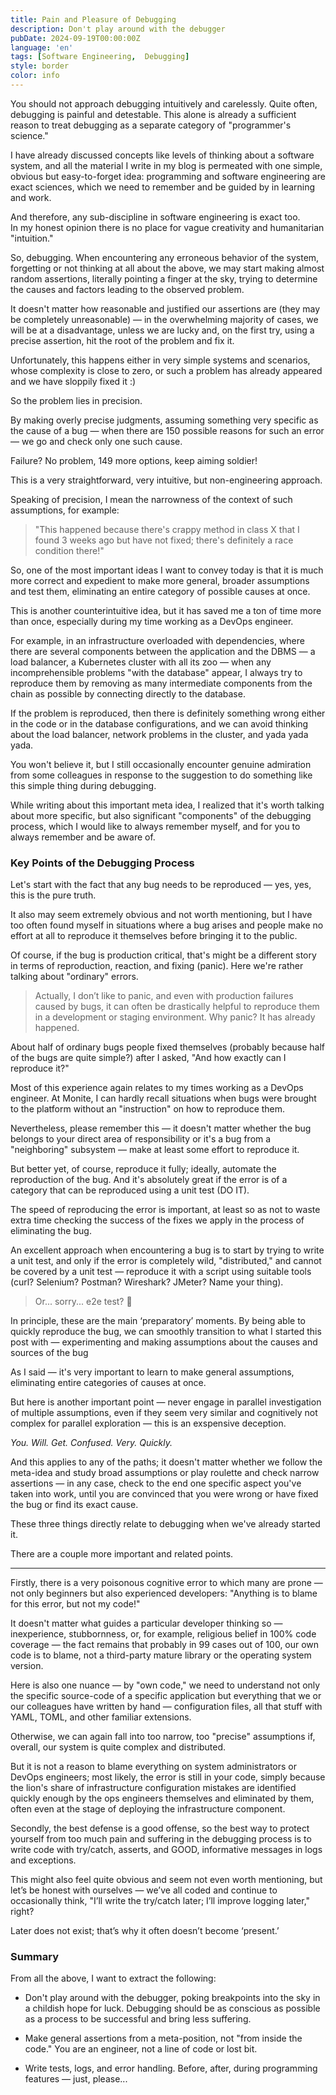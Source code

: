 ```yaml
---
title: Pain and Pleasure of Debugging
description: Don't play around with the debugger
pubDate: 2024-09-19T00:00:00Z
language: 'en'
tags: [Software Engineering,  Debugging]
style: border
color: info
---
```


You should not approach debugging intuitively and carelessly. Quite often, debugging is painful and detestable. This alone is already a sufficient reason to treat debugging as a separate category of "programmer's science."

I have already discussed concepts like levels of thinking about a software system, and all the material I write in my blog is permeated with one simple, obvious but easy-to-forget idea: programming and software engineering are exact sciences, which we need to remember and be guided by in learning and work.

And therefore, any sub-discipline in software engineering is exact too.  
In my honest opinion there is no place for vague creativity and humanitarian "intuition."

So, debugging. When encountering any erroneous behavior of the system, forgetting or not thinking at all about the above, we may start making almost random assertions, literally pointing a finger at the sky, trying to determine the causes and factors leading to the observed problem.

It doesn't matter how reasonable and justified our assertions are (they may be completely unreasonable) — in the overwhelming majority of cases, we will be at a disadvantage, unless we are lucky and, on the first try, using a precise assertion, hit the root of the problem and fix it.

Unfortunately, this happens either in very simple systems and scenarios, whose complexity is close to zero, or such a problem has already appeared and we have sloppily fixed it :)

So the problem lies in precision.

By making overly precise judgments, assuming something very specific as the cause of a bug — when there are 150 possible reasons for such an error — we go and check only one such cause.

Failure? No problem, 149 more options, keep aiming soldier!

This is a very straightforward, very intuitive, but non-engineering approach.

Speaking of precision, I mean the narrowness of the context of such assumptions, for example:


> "This happened because there's crappy method in class X that I found 3 weeks ago but have not fixed; there's definitely a race condition there!"

So, one of the most important ideas I want to convey today is that it is much more correct and expedient to make more general, broader assumptions and test them, eliminating an entire category of possible causes at once.

This is another counterintuitive idea, but it has saved me a ton of time more than once, especially during my time working as a DevOps engineer.

For example, in an infrastructure overloaded with dependencies, where there are several components between the application and the DBMS — a load balancer, a Kubernetes cluster with all its zoo — when any incomprehensible problems "with the database" appear, I always try to reproduce them by removing as many intermediate components from the chain as possible by connecting directly to the database. 

If the problem is reproduced, then there is definitely something wrong either in the code or in the database configurations, and we can avoid thinking about the load balancer, network problems in the cluster, and yada yada yada. 

You won't believe it, but I still occasionally encounter genuine admiration from some colleagues in response to the suggestion to do something like this simple thing during debugging.

While writing about this important meta idea, I realized that it's worth talking about more specific, but also significant "components" of the debugging process, which I would like to always remember myself, and for you to always remember and be aware of.

### Key Points of the Debugging Process

Let's start with the fact that any bug needs to be reproduced — yes, yes, this is the pure truth.

It also may seem extremely obvious and not worth mentioning, but I have too often found myself in situations where a bug arises and people make no effort at all to reproduce it themselves before bringing it to the public.

Of course, if the bug is production critical, that's might be a different story in terms of reproduction, reaction, and fixing (panic). Here we're rather talking about "ordinary" errors.

> Actually, I don’t like to panic, and even with production failures caused by bugs, it can often be drastically helpful to reproduce them in a development or staging environment. Why panic? It has already happened.

About half of ordinary bugs people fixed themselves (probably because half of the bugs are quite simple?) after I asked, "And how exactly can I reproduce it?"

Most of this experience again relates to my times working as a DevOps engineer. At Monite, I can hardly recall situations when bugs were brought to the platform without an "instruction" on how to reproduce them.

Nevertheless, please remember this — it doesn't matter whether the bug belongs to your direct area of responsibility or it's a bug from a "neighboring" subsystem — make at least some effort to reproduce it.

But better yet, of course, reproduce it fully; ideally, automate the reproduction of the bug. And it's absolutely great if the error is of a category that can be reproduced using a unit test (DO IT).

The speed of reproducing the error is important, at least so as not to waste extra time checking the success of the fixes we apply in the process of eliminating the bug.

An excellent approach when encountering a bug is to start by trying to write a unit test, and only if the error is completely wild, "distributed," and cannot be covered by a unit test — reproduce it with a script using suitable tools (curl? Selenium? Postman? Wireshark? JMeter? Name your thing).

> Or... sorry... e2e test? 🫣

In principle, these are the main ‘preparatory’ moments. By being able to quickly reproduce the bug, we can smoothly transition to what I started this post with — experimenting and making assumptions about the causes and sources of the bug

As I said — it's very important to learn to make general assumptions, eliminating entire categories of causes at once.

But here is another important point — never engage in parallel investigation of multiple assumptions, even if they seem very similar and cognitively not complex for parallel exploration — this is an exspensive deception.

*You. Will. Get. Confused. Very. Quickly.*

And this applies to any of the paths; it doesn't matter whether we follow the meta-idea and study broad assumptions or play roulette and check narrow assertions — in any case, check to the end one specific aspect you've taken into work, until you are convinced that you were wrong or have fixed the bug or find its exact cause.

These three things directly relate to debugging when we've already started it.

There are a couple more important and related points.

---

Firstly, there is a very poisonous cognitive error to which many are prone — not only beginners but also experienced developers: "Anything is to blame for this error, but not my code!"

It doesn't matter what guides a particular developer thinking so — inexperience, stubbornness, or, for example, religious belief in 100% code coverage — the fact remains that probably in 99 cases out of 100, our own code is to blame, not a third-party mature library or the operating system version.

Here is also one nuance — by "own code," we need to understand not only the specific source-code of a specific application but everything that we or our colleagues have written by hand — configuration files, all that stuff with YAML, TOML, and other familiar extensions.

Otherwise, we can again fall into too narrow, too "precise" assumptions if, overall, our system is quite complex and distributed.


But it is not a reason to blame everything on system administrators or DevOps engineers; most likely, the error is still in your code, simply because the lion's share of infrastructure configuration mistakes are identified quickly enough by the ops engineers themselves and eliminated by them, often even at the stage of deploying the infrastructure component.

Secondly, the best defense is a good offense, so the best way to protect yourself from too much pain and suffering in the debugging process is to write code with try/catch, asserts, and GOOD, informative messages in logs and exceptions.

This might also feel quite obvious and seem not even worth mentioning, but let’s be honest with ourselves — we’ve all coded and continue to occasionally think, "I’ll write the try/catch later; I’ll improve logging later," right?

Later does not exist; that’s why it often doesn’t become ‘present.’

### Summary

From all the above, I want to extract the following:


- Don't play around with the debugger, poking breakpoints into the sky in a childish hope for luck. Debugging should be as conscious as possible as a process to be successful and bring less suffering.

- Make general assertions from a meta-position, not "from inside the code." You are an engineer, not a line of code or lost bit.

- Write tests, logs, and error handling. Before, after, during programming features — just, please...

